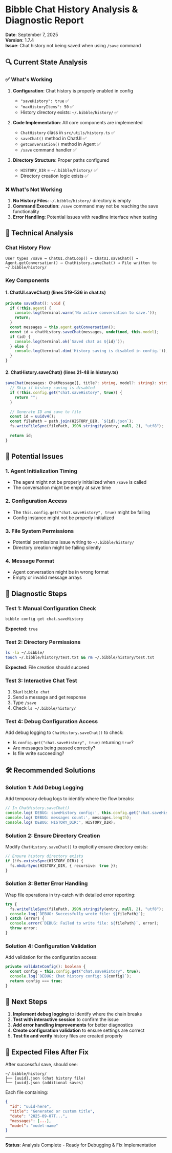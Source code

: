 # Bibble Chat History Analysis & Diagnostic Report

**Date**: September 7, 2025  
**Version**: 1.7.4  
**Issue**: Chat history not being saved when using `/save` command

## 🔍 Current State Analysis

### ✅ What's Working
1. **Configuration**: Chat history is properly enabled in config
   - `"saveHistory": true` ✅
   - `"maxHistoryItems": 50` ✅
   - History directory exists: `~/.bibble/history/` ✅

2. **Code Implementation**: All core components are implemented
   - `ChatHistory` class in `src/utils/history.ts` ✅
   - `saveChat()` method in ChatUI ✅
   - `getConversation()` method in Agent ✅
   - `/save` command handler ✅

3. **Directory Structure**: Proper paths configured
   - `HISTORY_DIR` = `~/.bibble/history/` ✅
   - Directory creation logic exists ✅

### ❌ What's Not Working
1. **No History Files**: `~/.bibble/history/` directory is empty
2. **Command Execution**: `/save` command may not be reaching the save functionality
3. **Error Handling**: Potential issues with readline interface when testing

## 🔧 Technical Analysis

### Chat History Flow
```
User types /save → ChatUI.chatLoop() → ChatUI.saveChat() → 
Agent.getConversation() → ChatHistory.saveChat() → File written to ~/.bibble/history/
```

### Key Components

#### 1. ChatUI.saveChat() (lines 519-536 in chat.ts)
```typescript
private saveChat(): void {
  if (!this.agent) {
    console.log(terminal.warn('No active conversation to save.'));
    return;
  }
  const messages = this.agent.getConversation();
  const id = chatHistory.saveChat(messages, undefined, this.model);
  if (id) {
    console.log(terminal.ok(`Saved chat as ${id}`));
  } else {
    console.log(terminal.dim('History saving is disabled in config.'));
  }
}
```

#### 2. ChatHistory.saveChat() (lines 21-48 in history.ts)
```typescript
saveChat(messages: ChatMessage[], title?: string, model?: string): string {
  // Skip if history saving is disabled
  if (!this.config.get("chat.saveHistory", true)) {
    return "";
  }
  
  // Generate ID and save to file
  const id = uuidv4();
  const filePath = path.join(HISTORY_DIR, `${id}.json`);
  fs.writeFileSync(filePath, JSON.stringify(entry, null, 2), "utf8");
  
  return id;
}
```

## 🐛 Potential Issues

### 1. **Agent Initialization Timing**
- The agent might not be properly initialized when `/save` is called
- The conversation might be empty at save time

### 2. **Configuration Access**
- The `this.config.get("chat.saveHistory", true)` might be failing
- Config instance might not be properly initialized

### 3. **File System Permissions**
- Potential permissions issue writing to `~/.bibble/history/`
- Directory creation might be failing silently

### 4. **Message Format**
- Agent conversation might be in wrong format
- Empty or invalid message arrays

## 🔧 Diagnostic Steps

### Test 1: Manual Configuration Check
```bash
bibble config get chat.saveHistory
```
**Expected**: `true`

### Test 2: Directory Permissions
```bash
ls -la ~/.bibble/
touch ~/.bibble/history/test.txt && rm ~/.bibble/history/test.txt
```
**Expected**: File creation should succeed

### Test 3: Interactive Chat Test
1. Start `bibble chat`
2. Send a message and get response
3. Type `/save`
4. Check `ls ~/.bibble/history/`

### Test 4: Debug Configuration Access
Add debug logging to `ChatHistory.saveChat()` to check:
- Is `config.get("chat.saveHistory", true)` returning `true`?
- Are messages being passed correctly?
- Is file write succeeding?

## 🛠️ Recommended Solutions

### Solution 1: Add Debug Logging
Add temporary debug logs to identify where the flow breaks:

```typescript
// In ChatHistory.saveChat()
console.log('DEBUG: saveHistory config:', this.config.get("chat.saveHistory", true));
console.log('DEBUG: messages count:', messages.length);
console.log('DEBUG: HISTORY_DIR:', HISTORY_DIR);
```

### Solution 2: Ensure Directory Creation
Modify `ChatHistory.saveChat()` to explicitly ensure directory exists:

```typescript
// Ensure history directory exists
if (!fs.existsSync(HISTORY_DIR)) {
  fs.mkdirSync(HISTORY_DIR, { recursive: true });
}
```

### Solution 3: Better Error Handling
Wrap file operations in try-catch with detailed error reporting:

```typescript
try {
  fs.writeFileSync(filePath, JSON.stringify(entry, null, 2), "utf8");
  console.log(`DEBUG: Successfully wrote file: ${filePath}`);
} catch (error) {
  console.error(`DEBUG: Failed to write file: ${filePath}`, error);
  throw error;
}
```

### Solution 4: Configuration Validation
Add validation for the configuration access:

```typescript
private validateConfig(): boolean {
  const config = this.config.get("chat.saveHistory", true);
  console.log(`DEBUG: Chat history config: ${config}`);
  return config === true;
}
```

## 🎯 Next Steps

1. **Implement debug logging** to identify where the chain breaks
2. **Test with interactive session** to confirm the issue
3. **Add error handling improvements** for better diagnostics
4. **Create configuration validation** to ensure settings are correct
5. **Test fix and verify** history files are created properly

## 📝 Expected Files After Fix

After successful save, should see:
```
~/.bibble/history/
├── [uuid].json (chat history file)
└── [uuid].json (additional saves)
```

Each file containing:
```json
{
  "id": "uuid-here",
  "title": "Generated or custom title",
  "date": "2025-09-07T...",
  "messages": [...],
  "model": "model-name"
}
```

---
**Status**: Analysis Complete - Ready for Debugging & Fix Implementation
